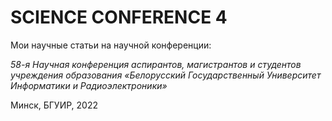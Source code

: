 # SCIENCE CONFERENCE 4

Мои научные статьи на научной конференции:

*58-я Научная конференция аспирантов, магистрантов и студентов учреждения образования «Белорусский Государственный Университет Информатики и Радиоэлектроники»*

Минск, БГУИР, 2022
